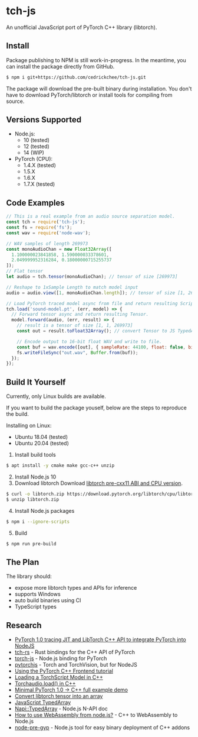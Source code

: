 # tch-js

An unofficial JavaScript port of PyTorch C++ library (libtorch).

## Install

Package publishing to NPM is still work-in-progress. In the meantime, you can
install the package directly from GitHub.

```sh
$ npm i git+https://github.com/cedrickchee/tch-js.git
```

The package will download the pre-built binary during installation. You don't
have to download PyTorch/libtorch or install tools for compiling from source.

## Versions Supported

- Node.js:
  - 10 (tested)
  - 12 (tested)
  - 14 (WIP)
- PyTorch (CPU):
  - 1.4.X (tested)
  - 1.5.X
  - 1.6.X
  - 1.7.X (tested)

## Code Examples

```javascript
// This is a real example from an audio source separation model.
const tch = require('tch-js');
const fs = require('fs');
const wav = require('node-wav');

// WAV samples of length 269973
const monoAudioChan = new Float32Array([
  1.100000023841858, 1.590000033378601,
  2.049999952316284, 0.18000000715255737
]);
// Flat tensor
let audio = tch.tensor(monoAudioChan); // tensor of size [269973]

// Reshape to 1xSample Length to match model input
audio = audio.view([1, monoAudioChan.length]); // tensor of size [1, 269973]

// Load PyTorch traced model async from file and return resulting ScripModule.
tch.load('sound-model.pt', (err, model) => {
  // Forward tensor async and return resulting Tensor.
  model.forward(audio, (err, result) => {
    // result is a tensor of size [1, 1, 269973]
    const out = result.toFloat32Array(); // convert Tensor to JS TypedArray

    // Encode output to 16-bit float WAV and write to file.
    const buf = wav.encode([out], { sampleRate: 44100, float: false, bitDepth: 16});
    fs.writeFileSync("out.wav", Buffer.from(buf));
  });
});
```

## Build It Yourself

Currently, only Linux builds are available.

If you want to build the package youself, below are the steps to reproduce the
build.

Installing on Linux:
- Ubuntu 18.04 (tested)
- Ubuntu 20.04 (tested)

1. Install build tools

```sh
$ apt install -y cmake make gcc-c++ unzip
```

2. Install Node.js 10
3. Download libtorch
Download [libtorch pre-cxx11 ABI and CPU version](https://pytorch.org/get-started/locally/#start-locally).

```sh
$ curl -o libtorch.zip https://download.pytorch.org/libtorch/cpu/libtorch-shared-with-deps-1.7.1%2Bcpu.zip
$ unzip libtorch.zip
```

4. Install Node.js packages

```sh
$ npm i --ignore-scripts
```

5. Build

```sh
$ npm run pre-build
```

## The Plan

The library should:
- expose more libtorch types and APIs for inference
- supports Windows
- auto build binaries using CI
- TypeScript types

## Research

- [PyTorch 1.0 tracing JIT and LibTorch C++ API to integrate PyTorch into NodeJS](https://blog.christianperone.com/2018/10/pytorch-1-0-tracing-jit-and-libtorch-c-api-to-integrate-pytorch-into-nodejs/)
- [tch-rs](https://github.com/LaurentMazare/tch-rs) - Rust bindings for the C++ API of PyTorch
- [torch-js](https://github.com/arition/torch-js) - Node.js binding for PyTorch
- [pytorchjs](https://github.com/raghavmecheri/pytorchjs) - Torch and TorchVision, but for NodeJS
- [Using the PyTorch C++ Frontend tutorial](https://pytorch.org/tutorials/advanced/cpp_frontend.html)
- [Loading a TorchScript Model in C++](https://pytorch.org/tutorials/advanced/cpp_export.html)
- [Torchaudio.load() in C++](https://discuss.pytorch.org/t/torchaudio-load-in-c/62400)
- [Minimal PyTorch 1.0 -> C++ full example demo](https://gist.github.com/zeryx/526dbc05479e166ca7d512a670e6b82d)
- [Convert libtorch tensor into an array](https://discuss.pytorch.org/t/convert-tensor-into-an-array/56721)
- [JavaScript TypedArray](https://developer.mozilla.org/en-US/docs/Web/JavaScript/Reference/Global_Objects/TypedArray)
- [Napi::TypedArray](https://github.com/nodejs/node-addon-api/blob/master/doc/typed_array_of.md) - Node.js N-API doc
- [How to use WebAssembly from node.js?](https://stackoverflow.com/questions/51403326/how-to-use-webassembly-from-node-js) - C++ to WebAssembly to Node.js
- [node-pre-gyp](https://github.com/mapbox/node-pre-gyp) - Node.js tool for easy binary deployment of C++ addons
